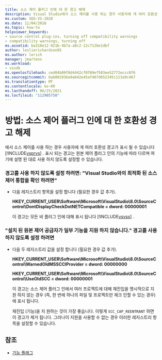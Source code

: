 ```yaml
---
title: 소스 제어 플러그 인에 대 한 경고 해제
description: Visual Studio에서 소스 제어를 사용 하는 경우 사용자에 게 여러 호환성 경고가 표시 될 수 있습니다. 이러한 경고를 사용 하지 않도록 설정 하는 방법을 알아봅니다.
ms.custom: SEO-VS-2020
ms.date: 11/04/2016
ms.topic: how-to
helpviewer_keywords:
- source control plug-ins, turning off compatibility warnings
- compatibility warnings, turning off
ms.assetid: ba318e12-921b-4b7a-a8c2-12c712be1dbf
author: leslierichardson95
ms.author: lerich
manager: jmartens
ms.workload:
- vssdk
ms.openlocfilehash: ced04b09f8d4442cf0769ef503ee52772eccc0f6
ms.sourcegitcommit: bab002936a9a642e45af407d652345c113a9c467
ms.translationtype: MT
ms.contentlocale: ko-KR
ms.lasthandoff: 06/25/2021
ms.locfileid: "112905750"
---
```

# <a name="how-to-turn-off-compatibility-warnings-for-source-control-plug-ins"></a>방법: 소스 제어 플러그 인에 대 한 호환성 경고 해제

에서 소스 제어를 사용 하는 경우 사용자에 게 여러 호환성 경고가 표시 될 수 있습니다 [!INCLUDE[vsprvs](../code-quality/includes/vsprvs_md.md)] . 표시 되는 경고는 원본 제어 플러그 인의 기능에 따라 다르며 여기에 설명 된 대로 사용 하지 않도록 설정할 수 있습니다.

### <a name="to-disable-the-warning-to-ensure-optimal-source-control-integration-with-visual-studio"></a>경고를 사용 하지 않도록 설정 하려면: "Visual Studio와의 최적화 된 소스 제어 통합을 확인 하려면"

- 다음 레지스트리 항목을 설정 합니다 (필요한 경우 값 추가).

   **HKEY_CURRENT_USER\Software\Microsoft\VisualStudio\8.0\SourceControl\DontDisplayCheckDotNETCompatible = dword: 00000001**

   이 경고는 모든 비 플러그 인에 대해 표시 됩니다 [!INCLUDE[vsvss](../extensibility/includes/vsvss_md.md)] .

### <a name="to-disable-the-warning-the-installed-source-control-provider-does-not-support-all-the-capabilities"></a>"설치 된 원본 제어 공급자가 일부 기능을 지원 하지 않습니다." 경고를 사용 하지 않도록 설정 하려면

- 다음 두 레지스트리 값을 설정 합니다 (필요한 경우 값 추가).

     **HKEY_CURRENT_USER\Software\Microsoft\VisualStudio\8.0\SourceControl\WarnedOldMSSCCIProvider = dword: 00000000**

    **HKEY_CURRENT_USER\Software\Microsoft\VisualStudio\8.0\SourceControl\UseOldSCC = dword: 00000001**

     이 경고는 소스 제어 플러그 인에서 여러 프로젝트에 대해 재진입을 명시적으로 지원 하지 않는 경우 (즉, 한 번에 하나의 파일 및 프로젝트만 체크 인할 수 있는 경우)에 표시 됩니다.

     재진입 (기능)을 지 원하는 것이 가장 좋습니다. 이렇게 `SCC_CAP_REENTRANT` 하면이 경고가 제거 됩니다. 그러나이 지원을 사용할 수 없는 경우 이러한 레지스트리 항목을 설정할 수 있습니다.

## <a name="see-also"></a>참조

- [기능 플래그](../extensibility/capability-flags.md)
